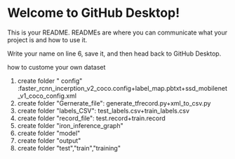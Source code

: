 # Welcome to GitHub Desktop!

This is your README. READMEs are where you can communicate what your project is and how to use it.

Write your name on line 6, save it, and then head back to GitHub Desktop.

how to custome your own dataset
1. create folder " config" :faster_rcnn_incerption_v2_coco.config+label_map.pbtxt+ssd_mobilenet_v1_coco_config.xml
2. create folder "Gernerate_file": generate_tfrecord.py+xml_to_csv.py
3. create folder "labels_CSV": test_labels.csv+train_labels.csv
4. create folder "record_file": test.record+train.record
5. create folder "iron_inference_graph"
6. create folder "model"
7. create folder "output"
8. create folder "test","train","training"
